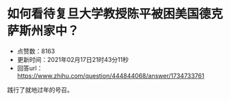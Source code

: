 # 如何看待复旦大学教授陈平被困美国德克萨斯州家中？
- 点赞数：8163
- 更新时间：2021年02月17日21时43分11秒
- 回答url：https://www.zhihu.com/question/444844068/answer/1734733761
<body>
 <p data-pid="dFw2dPUL">践行了就地过年的号召。</p>
</body>
